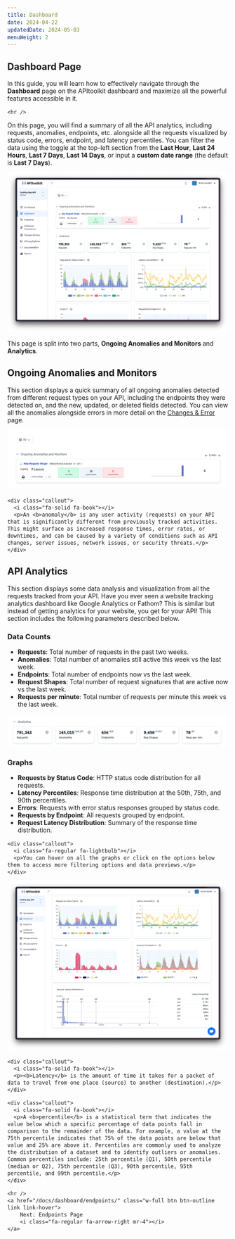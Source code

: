 ```yaml
---
title: Dashboard
date: 2024-04-22
updatedDate: 2024-05-03
menuWeight: 2
---
```


## Dashboard Page

In this guide, you will learn how to effectively navigate through the **Dashboard** page on the APItoolkit dashboard and maximize all the powerful features accessible in it.

```=html
<hr />
```

On this page, you will find a summary of all the API analytics, including requests, anomalies, endpoints, etc. alongside all the requests visualized by status code, errors, endpoint, and latency percentiles. You can filter the data using the toggle at the top-left section from the **Last Hour**, **Last 24 Hours**, **Last 7 Days**, **Last 14 Days**, or input a **custom date range** (the default is **Last 7 Days**).

![Screenshot of APItoolkit's dashboard page](/docs/dashboard/dashboard/dashboard-page.png)

This page is split into two parts, **Ongoing Anomalies and Monitors** and **Analytics**.

## Ongoing Anomalies and Monitors

This section displays a quick summary of all ongoing anomalies detected from different request types on your API, including the endpoints they were detected on, and the new, updated, or deleted fields detected. You can view all the anomalies alongside errors in more detail on the [Changes & Error](/docs/dashboard/changes-errors/) page.

![Screenshot of APItoolkit's dashboard page](/docs/dashboard/dashboard/section-1.png)

```=html
<div class="callout">
  <i class="fa-solid fa-book"></i>
  <p>An <b>anomaly</b> is any user activity (requests) on your API that is significantly different from previously tracked activities. This might surface as increased response times, error rates, or downtimes, and can be caused by a variety of conditions such as API changes, server issues, network issues, or security threats.</p>
</div>
```

## API Analytics

This section displays some data analysis and visualization from all the requests tracked from your API. Have you ever seen a website tracking analytics dashboard like Google Analytics or Fathom? This is similar but instead of getting analytics for your website, you get for your API! This section includes the following parameters described below.

### Data Counts

- **Requests**: Total number of requests in the past two weeks.
- **Anomalies**: Total number of anomalies still active this week vs the last week.
- **Endpoints**: Total number of endpoints now vs the last week.
- **Request Shapes**: Total number of request signatures that are active now vs the last week.
- **Requests per minute**: Total number of requests per minute this week vs the last week.

![Screenshot of APItoolkit's dashboard page](/docs/dashboard/dashboard/section-2.png)

### Graphs

- **Requests by Status Code**: HTTP status code distribution for all requests.
- **Latency Percentiles**: Response time distribution at the 50th, 75th, and 90th percentiles.
- **Errors**: Requests with error status responses grouped by status code.
- **Requests by Endpoint**: All requests grouped by endpoint.
- **Request Latency Distribution**: Summary of the response time distribution.

```=html
<div class="callout">
  <i class="fa-regular fa-lightbulb"></i>
  <p>You can hover on all the graphs or click on the options below them to access more filtering options and data previews.</p>
</div>
```

![Screenshot of APItoolkit's dashboard page](/docs/dashboard/dashboard/section-3.png)

```=html
<div class="callout">
  <i class="fa-solid fa-book"></i>
  <p><b>Latency</b> is the amount of time it takes for a packet of data to travel from one place (source) to another (destination).</p>
</div>
```

```=html
<div class="callout">
  <i class="fa-solid fa-book"></i>
  <p>A <b>percentile</b> is a statistical term that indicates the value below which a specific percentage of data points fall in comparison to the remainder of the data. For example, a value at the 75th percentile indicates that 75% of the data points are below that value and 25% are above it. Percentiles are commonly used to analyze the distribution of a dataset and to identify outliers or anomalies. Common percentiles include: 25th percentile (Q1), 50th percentile (median or Q2), 75th percentile (Q3), 90th percentile, 95th percentile, and 99th percentile.</p>
</div>
```

```=html
<hr />
<a href="/docs/dashboard/endpoints/" class="w-full btn btn-outline link link-hover">
    Next: Endpoints Page
    <i class="fa-regular fa-arrow-right mr-4"></i>
</a>
```
